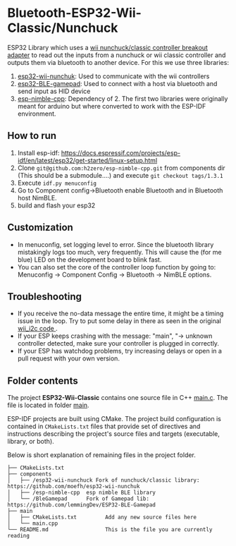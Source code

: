 # Bluetooth-ESP32-Wii-Classic/Nunchuck 
ESP32 Library which uses a [wii nunchuck/classic controller breakout adapter](https://www.aliexpress.com/item/32666887418.html) to read out the inputs from a nunchuck or wii classic controller and outputs them via bluetooth to another device. For this we use three libraries:
1. [esp32-wii-nunchuk](https://github.com/moefh/esp32-wii-nunchuk): Used to communicate with the wii controllers
2. [esp32-BLE-gamepad](https://github.com/lemmingDev/ESP32-BLE-Gamepad): Used to connect with a host via bluetooth and send input as HID device
3. [esp-nimble-cpp](https://github.com/h2zero/esp-nimble-cpp): Dependency of 2.
The first two libraries were originally meant for arduino but where converted to work with the ESP-IDF environment.

## How to run
1. Install esp-idf: https://docs.espressif.com/projects/esp-idf/en/latest/esp32/get-started/linux-setup.html
2. Clone ```git@github.com:h2zero/esp-nimble-cpp.git``` from components dir (This should be a submodule....) and execute `git checkout tags/1.3.1`
3. Execute ```idf.py menuconfig```
4. Go to Component config->Bluetooth enable Bluetooth and in Bluetooth host NimBLE.
5. build and flash your esp32

## Customization
- In menuconfig, set logging level to error. Since the bluetooth library mistakingly logs too much, very frequently. This will cause the (for me blue) LED on the development board to blink fast.
- You can also set the core of the controller loop function by going to: Menuconfig -> Component Config -> Bluetooth -> NimBLE options.

## Troubleshooting
- If you receive the no-data message the entire time, it might be a timing issue in the loop. Try to put some delay in there as seen in the original [wii_i2c code ](./components/esp32-wii-nunchuk/README.md).
- If your ESP keeps crashing with the message: "main", "-> unknown controller detected, make sure your controller is plugged in correctly.
- If your ESP has watchdog problems, try increasing delays or open in a pull request with your own version.

## Folder contents

The project **ESP32-Wii-Classic** contains one source file in C++ [main.c](main/main.cpp). The file is located in folder [main](main).

ESP-IDF projects are built using CMake. The project build configuration is contained in `CMakeLists.txt`
files that provide set of directives and instructions describing the project's source files and targets
(executable, library, or both). 

Below is short explanation of remaining files in the project folder.

```
├── CMakeLists.txt
├── components
│   ├── /esp32-wii-nunchuck Fork of nunchuck/classic library: https://github.com/moefh/esp32-wii-nunchuk
│   ├── /esp-nimble-cpp  esp nimble BLE library
│   └── /BleGamepad      Fork of Gamepad lib: https://github.com/lemmingDev/ESP32-BLE-Gamepad
├── main
│   ├── CMakeLists.txt         Add any new source files here
│   └── main.cpp                 
└── README.md                  This is the file you are currently reading
```
